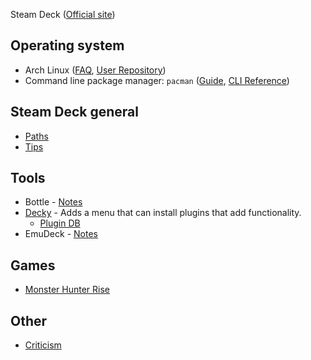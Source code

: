 
Steam Deck ([Official site](https://store.steampowered.com/steamdeck))

## Operating system

- Arch Linux ([FAQ](https://wiki.archlinux.org/title/Frequently_asked_questions), [User Repository](https://aur.archlinux.org/))
- Command line package manager: `pacman` ([Guide](https://wiki.archlinux.org/title/pacman), [CLI Reference](https://archlinux.org/pacman/pacman.8.html))

## Steam Deck general

- [Paths](/steam-deck/paths.md)
- [Tips](/steam-deck/tips.md)

## Tools

- Bottle - [Notes](/tools/Bottle.md)
- [Decky](https://github.com/SteamDeckHomebrew/decky-loader) - Adds a menu that can install plugins that add functionality.
  - [Plugin DB](https://github.com/SteamDeckHomebrew/decky-plugin-database)
- EmuDeck - [Notes](tools/EmuDeck.md)

## Games

- [Monster Hunter Rise](/games/Monster-Hunter-Rise.md)

## Other

- [Criticism](feedback/criticism.md)
